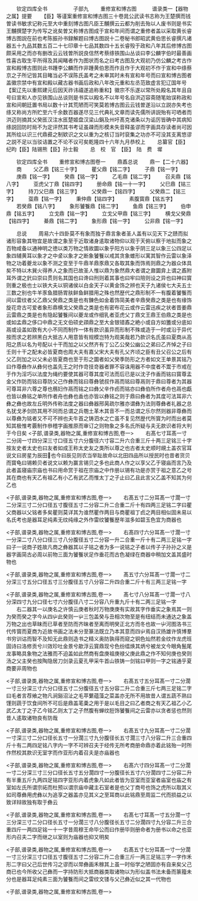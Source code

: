 <!-- { "loadSidebar": true } -->
　　钦定四库全书　　　　　子部九
　　重修宣和博古图　　　谱录类一【器物之属】提要
　　【臣】等谨案重修宣和博古图三十卷晁公武读书志称为王楚撰而钱曽读书敏求记称元至大中重刻博古图凡臣王黼撰云云都为削去殆以人废书则是书实王黼撰楚字为传写之讹矣曽又称博古图成于宣和年间而谓之重修者盖以采取黄长睿博古图説在前也考陈振孙书録解题曰博古图説十二卷秘书郎昭武黄伯思长睿撰凡诸器五十九品其数五百二十七印章十七品其数四十五长睿殁于政和八年其后修博古图颇采用之而亦有删改云云钱曽所説良信然考蔡绦铁围山丛谈曰李公麟字伯时最善画性喜古取生平所得及其闻睹者作为图状而名之曰考古图及大观初乃仿公麟之考古作宣和殿博古图则此书踵李公麟而作非踵黄伯思而作且作于大观初不作于宣和中绦蔡京之子所记皆其目睹当必不误陈氏盖考之未审其时未有宣和年号而曰宣和博古图者盖徽宗禁中有宣和殿以藏古器书画后政和八年改元重和左丞范致虚言犯辽国年号【案辽先以重熙建元后因天祚讳禧遂追称重和】徽宗不乐遂以常所处殿名其年且自号曰宣和人亦见铁围山丛谈则是书实以殿名不以年号名自洪迈容斋随笔始误称政和宣和间朝廷置书局以数十计其荒陋而可笑莫若博古图云云钱曽遂沿以立説亦失考也绦又称尚方所贮至六千余数百器遂尽见三代典礼文章而读先儒所讲説殆有可哂者而洪迈则摘其父癸匜汉注水匜楚姬盘汉梁山鋗及州吁髙克诸条以为诟厉皆确中其病知绦説回防时局不为定评然其书考证虽疎而形模未失音释虽谬而字画具存读者尚可因其所绘以识三代鼎彛之制欵识之文以重为之核订当时裒集之功亦不可没其支离悠谬之説不足以当驳诘置之不论不议可矣乾隆四十六年九月恭校上
　　总纂官【臣】纪昀【臣】陆锡熊【臣】孙士毅
　　总　校　官　【臣】　陆　费　墀






　　钦定四库全书
　　重修宣和博古图卷一
　　鼎鼒总说
　　鼎一【二十六器】
　　商
　　父乙鼎【铭三十字】
　　瞿父鼎【铭二字】
　　子鼎【铭一字】
　　庚鼎【铭一字】
　　癸鼎【铭一字】
　　乙毛鼎【铭二字】
　　召夫鼎【铭八字】
　　亚虎父丁鼎【铭四字】
　　册命鼎【铭一十一字】
　　父巳鼎【铭三字】
　　持刀父巳鼎【铭三字】
　　父癸鼎一【铭四字】
　　父癸鼎二【铭三字】
　　虿鼎【铭一字】
　　秉仲鼎【铭四字】
　　素腹寳鼎【铭五字】
　　若癸鼎【铭八字】
　　象形饕餮鼎【铭二字】
　　鱼鼎【铭三字】
　　伯申鼎【铭五字】
　　立戈鼎【铭一字】
　　立戈父甲鼎【铭三字】
　　横戈父癸鼎【铭四字】
　　綦鼎【铭二字】
　　象形鼎【铭一字】
　　公非鼎【铭一字】

　　总说
　　周易六十四卦莫不有象而独于鼎言象者圣人盖有以见天下之赜而拟诸形容象其物宜是故谓之象至于近取诸身逺取诸物仰以观于天俯以察于地拟而象之百物咸备以通神明之徳以类万物之情故圜以象乎阳方以象乎阴三足以象三公四足以象四辅黄耳以象才之中金以象才之断象饕餮以戒其贪象蜼形以寓其智作云雷以象泽物之功着夔龙以象不测之变至于牛鼎羊鼎豕鼎又各取其象而饰焉则鼎之为器众体具矣不特以木巽火得养人之象而已故圣人惟以鼎为象然鼎大者谓之鼐圜弇上谓之鼒附耳外谓之釴曰崇曰贯则名其国也曰谗曰刑则着其事也曰牢曰陪则设之异也曰神曰寳则重之极也士以铁大夫以铜诸侯以白金天子以黄金饰之辨也天子九诸侯七大夫五士三数之别也牛羊豕鱼腊肠胃肤鲜鱼鲜腊用之殊也然歴代之鼎形制不一有腹着饕餮而间以雷纹者父乙鼎父癸鼎之类是也有錬色如金着饰简美者辛鼎癸鼎之类是也有缘饰旋花竒古可爱者象形鼎横戈父癸鼎之类是也有密布花云或作云雷迅疾之状者晋姜鼎云雷鼎之类是也有隐起饕餮间以夔龙或作细乳者亚虎父丁鼎文王鼎王伯鼎之类是也或如孟鼎之侈口中鼎之无文伯硕史頙鼎之至大金银错鼒之絶小或自方如簠或分底如鬲或设盖如敦有大小不同而制作一体有款识虽异而形制不殊或造于一时或沿于异代按而求之若辨黑白大抵古人用意皆有规模岂特为观美哉若乃款识名氏虽曰夏商从高阳之质以名为号配以十干而加之以父然齐有丁公乙公癸公幽公之弟曰乙齐悼之子曰壬则十干之配未必皆夏商也周大夫有嘉父宋大夫有孔父齐顷之臣有丑父召公之后有父乙则加之以父未必皆夏商也至于形之圜者如父癸季防形之方者如文王单景其铭乃曰作尊彝作从彝何也盖先王之时作竒技竒器者罪不容诛用器不中度者不鬻于市戒在于作为淫巧以法度为绳约要使其器可尊其度可法而后已是以沈子作盉而铭曰寳尊孟金父作防而铭曰尊防父己作彝而铭曰尊彝虢叔作鬲而铭曰尊鬲则于鼎曰尊者为其器可尊耳非六尊之尊也鴈妇作鬲而铭之曰彝父辛作卣而铭亦曰彝伯所作者舟也鬲也甗也皆以彝铭之单所作者舟也彝也盉也亦皆以彝铭之则于鼎曰彝者为其度可法耳非六彝之彝也故左丘明外传称法度之器曰彝器邢昺疏尔雅亦谓彝为法则尊彝者礼器之总名犹戈矛剑防其用不同而总谓之兵匏土革木其音不一而总谓之乐尔然则器非尊彝而以尊彝为铭者又不可不辨也夫牛首之铸泗水之亡虽不复见然歴代所寳为时而出者莫知其极惟考覈制作叅稽字画推原而审订之则物象之多名氏所疑与夫无款识者将大判于今日矣
<子部,谱录类,器物之属,重修宣和博古图,卷一>
　　右髙七寸耳髙一寸二分阔一寸四分深三寸口径五寸六分腹径六寸容二升六合重三斤十两三足铭三十字按友史者太史也曰友者如成王称太史友之类所以尊之也古者太史顺时覛土盖农官耳说文曰房星为辰田也今曰辰见则农当举趾故命以北田四品所以授民时也昔者货贝而寳龟曰锡赖贝者说文以赖为赢言锡贝之多也此商人作之以享父乙于寝庙而言乃及此者盖寝庙宗庙也书曰用命赏于祖在宗庙之中作册以锡有功是亦赏于祖之意乙之号其在商也有天乙有祖乙有小乙有武乙而惟太丁之子止曰乙且此言父乙盖不知其为何乙也





<子部,谱录类,器物之属,重修宣和博古图,卷一>
　　右髙五寸二分耳髙一寸濶一寸二分深三寸二分口径五寸腹径五寸二分容二升二合重二斤十有四两三足铭二字曰瞿父商器以父铭者多矣瞿则莫详其为谁然瞿作两目与商瞿祖丁卣之两目相似固未易以名氏考也是器耳足纯素无纹纯缘之外作雷纹饕餮歴年滋多如碧玉色宜为商器也










<子部,谱录类,器物之属,重修宣和博古图,卷一>
　　右髙四寸六分耳髙一寸濶一寸一分深二寸八分口径三寸八分腹径五寸二分容一升二合重一斤十有二两三足铭一字曰子一说商子姓故凡商之彝器其以子铭之者为多一说铭之子者以传子子孙孙之义是器字画简古必周以前物三面为饕餮状足作垂花而古色凝绿在商器中稍加文盖其盛时物也










<子部,谱录类,器物之属,重修宣和博古图,卷一>
　　髙五寸六分耳髙一寸濶一寸二分深三寸五分口径五寸三分腹径五寸八分容二升四合重二斤十有三两三足铭一字













<子部,谱录类,器物之属,重修宣和博古图,卷一>
　　髙七寸八分耳髙一寸濶一寸八分深四寸九分口径七寸六分腹径八寸二分容八升重九斤十有二两三足铭一字
　　右二器其一以庚名之许慎云庚者秋时万物庚庚有实故其字作垂实之象焉其一则为癸而癸之字今从四屮此癸则一屮三包盖癸与丑相次物至是有纽结而未通达之象盖万物之出也草昧而已草者至防而齐昧者至离而明癸正北方而冬也故一屮河图洛书三代传寳而夏商为近故书画之法未分至篆法既立乃本其意而四屮焉自汉扬雄许慎博羣书穷训诂而智不及知无此鼎则造书之精义奥防孰得而窥之铜色灿然若金纹作龙虎班固诗曰洛修贡兮川效珍吐金景兮歊浮云寳鼎现兮色纷缊焕其炳兮被龙文今眼角鬛尾龙事略具象物之法雅而不迫盖如此然商有盘庚祖庚禄父庚此鼎之作不知何庚也癸则汤之父主癸也按陶隐居刀剑录云夏孔甲采牛首山铁铸一剑铭曰甲则一字之铭通乎夏商要非周物也















<子部,谱录类,器物之属,重修宣和博古图,卷一>
　　右髙五寸五分耳髙一寸二分濶一寸三分深三寸六分口径五寸二分腹径五寸五分容二升二合重三斤七两三足铭二字曰毛者言荐飨之物凡涧谿沼沚之毛苹蘩蕴藻之菜盖亦无所不用故昔人谓五蔬不熟曰馑则蔬于饮食间所不可后是鼎盖芼羮之用于是以毛目之曰乙者商之有天乙祖乙小乙武乙太丁之子乙今铭乙则太丁之子然腹有蝉纹脰饰饕餮间之云雷亦以贪者惩也然则昔人逺取诸物良有防哉








<子部,谱录类,器物之属,重修宣和博古图,卷一>
　　右髙五寸九分耳髙一寸二分濶一寸深三寸二分口径长五寸一分濶三寸九分腹径长五寸濶三寸八分容二升三合重四斤十有二两四足铭八字内一字不可辨召夫于经传无所考商册命鼎亦着此铭殆一时所作然校其款识无室字而作亚形内着召夫是亦庙器也










<子部,谱录类,器物之属,重修宣和博古图,卷一>
　　右髙六寸四分耳髙一寸二分濶一寸二分深三寸三分口径长五寸五分濶四寸一分腹径长五寸六分濶四寸二分容二升有半重五斤九两四足铭四字亚形内着虎象凡如此者皆为亚室而亚室者庙室也庙之有室如左氏所谓宗祏而杜预以谓宗庙中藏主石室者是也父丁商号也饰之虎所以取其义如司尊彝用虎彝以为追享之器盖亦见其义之至耳商以此铭鼎至周监二代而损益之以致详辩故独有取于彝云








<子部,谱录类,器物之属,重修宣和博古图,卷一>
　　右髙七寸耳髙一寸五分濶一寸三分深三寸二分口径长五寸一分濶三寸八分腹径长五寸二分濶四寸九分容二升三合重四斤一两四足铭一十一字昔周穆王命毕公而曰作册毕则册命者为册书以命之也亚形内召夫二字而继之以室则为庙器也抑又明矣











<子部,谱录类,器物之属,重修宣和博古图,卷一>
　　右髙五寸七分耳髙一寸一分濶一寸三分深三寸口径五寸腹径五寸二分容二升二合重三斤一两三足铭三字一字作禾形二字曰父己后世传习之谬而以斝彝画禾稼其上虽一时俗学之陋固亦有自来矣父己商已也今所收父己彝而一字持防形大抵商器类取诸物以为形似盖书法未备而篆籀未分也是器耳足纯素三面为饕餮而间之雷纹文镂与父己彝近似之其一代物也








<子部,谱录类,器物之属,重修宣和博古图,卷一>
